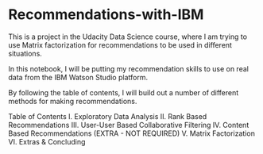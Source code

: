 # Recommendations-with-IBM
This is a project in the Udacity Data Science course, where I am trying to use Matrix factorization for recommendations to be used in different situations.


In this notebook, I will be putting my recommendation skills to use on real data from the IBM Watson Studio platform.

By following the table of contents, I will build out a number of different methods for making recommendations.

Table of Contents
I. Exploratory Data Analysis
II. Rank Based Recommendations
III. User-User Based Collaborative Filtering
IV. Content Based Recommendations (EXTRA - NOT REQUIRED)
V. Matrix Factorization
VI. Extras & Concluding

